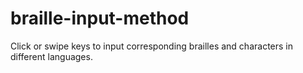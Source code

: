 # braille-input-method
Click or swipe keys to input corresponding brailles and characters in different languages.
